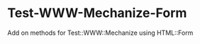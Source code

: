Test-WWW-Mechanize-Form
=======================

Add on methods for Test::WWW::Mechanize using HTML::Form